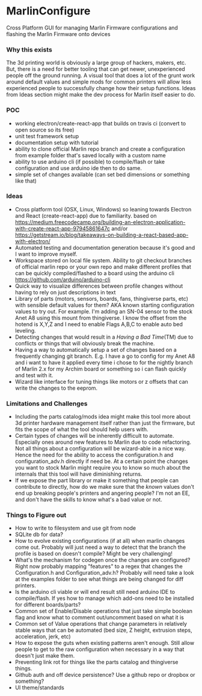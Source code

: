 # MarlinConfigure
Cross Platform GUI for managing Marlin Firmware configurations and flashing the Marlin Firmware onto devices

### Why this exists
The 3d printing world is obviously a large group of hackers, makers, etc. But, there is a need for better tooling that can get newer, unexperienced people off the ground running. A visual tool that does a lot of the grunt work around default values and simple mods for common printers will allow less experienced people to successfully change how their setup functions. Ideas from Ideas section might make the dev process for Marlin itself easier to do.

### POC
* working electron/create-react-app that builds on travis ci (convert to open source so its free)
* unit test framework setup
* documentation setup with tutorial
* ability to clone official Marlin repo branch and create a configuration from example folder that's saved locally with a custom name
* ability to use arduino cli (if possible) to compile/flash or take configuration and use arduino ide then to do same.
* simple set of changes available (can set bed dimensions or something like that)

### Ideas
* Cross platform tool (OSX, Linux, Windows) so leaning towards Electron and React (create-react-app) due to familiarity.
based on https://medium.freecodecamp.org/building-an-electron-application-with-create-react-app-97945861647c and/or
https://getstream.io/blog/takeaways-on-building-a-react-based-app-with-electron/
* Automated testing and documentation generation because it's good and I want to improve myself.
* Workspace stored on local file system. Ability to git checkout branches of official marlin repo or your own repo and make different profiles that can be quickly compiled/flashed to a board using the arduino cli https://github.com/arduino/arduino-cli
* Quick way to visualize differences between profile changes without having to rely on just descriptions in text
* Library of parts (motors, sensors, boards, fans, thingiverse parts, etc) with sensible default values for them? AKA known starting configuration values to try out. For example. I'm adding an SN-04 sensor to the stock Anet A8 using this mount from thingiverse. I know the offset from the hotend is X,Y,Z and I need to enable Flags A,B,C to enable auto bed leveling.
* Detecting changes that would result in a *Having a Bad Time*(TM) due to conflicts or things that will obviously break the machine.
* Having a way to automatically setup a set of changes based on a frequently changing git branch. E.g. I have a go to config for my Anet A8 and i want to have it applied every time i chose to for the nightly branch of Marlin 2.x for my Archim board or something so i can flash quickly and test with it. 
* Wizard like interface for tuning things like motors or z offsets that can write the changes to the eeprom.


### Limitations and Challenges
* Including the parts catalog/mods idea might make this tool more about 3d printer hardware management itself rather than just the firmware, but fits the scope of what the tool should help users with.
* Certain types of changes will be inherently difficult to automate. Especially ones around new features to Marlin due to code refactoring. Not all things about a configuration will be wizard-able in a nice way. Hence the need for the ability to access the configuration.h and configuration_adv.h directly if need be. At a certain point the changes you want to stock Marlin might require you to know so much about the internals that this tool will have diminishing returns.
* If we expose the part library or make it something that people can contribute to directly, how do we make sure that the *known* values don't end up breaking people's printers and angering people? I'm not an EE, and don't have the skills to know what's a bad value or not.

### Things to Figure out
* How to write to filesystem and use git from node
* SQLite db for data?
* How to evolve existing configurations (if at all) when marlin changes come out. Probably will just need a way to detect that the branch the profile is based on doesn't compile? Might be very challenging!
* What's the mechanism for codegen once the changes are configured? Right now probably mapping "features" to a regex that changes the Configuration.h and Configuration_adv.h? Probably will need take a look at the examples folder to see what things are being changed for diff printers.
* Is the arduino cli viable or will end result still need arduino IDE to compile/flash. If yes how to manage which add-ons need to be installed for different boards/parts?
* Common set of Enable/Disable operations that just take simple boolean flag and know what to comment out/uncomment based on what it is
* Common set of Value operations that change parameters in relatively stable ways that can be automated (bed size, Z height, extrusion steps, acceleration, jerk, etc)
* How to expose the guts when existing patterns aren't enough. Still allow people to get to the raw configuration when necessary in a way that doesn't just make them.
* Preventing link rot for things like the parts catalog and thingiverse things.
* Github auth and off device persistence? Use a github repo or dropbox or something?
* UI theme/standards
